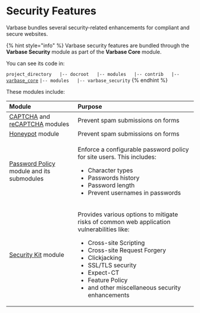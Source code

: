 # Security Features

Varbase bundles several security-related enhancements for compliant and secure websites.

{% hint style="info" %}
Varbase security features are bundled through the **Varbase Security** module as part of the **Varbase Core** module.

You can see its code in:  
  
`project_directory  
|-- docroot  
    |-- modules  
        |-- contrib  
            |--` [`varbase_core`](https://git.drupalcode.org/project/varbase_core)                `|-- modules  
                    |-- varbase_security`
{% endhint %}

These modules include:

<table>
  <thead>
    <tr>
      <th style="text-align:left">Module</th>
      <th style="text-align:left">Purpose</th>
    </tr>
  </thead>
  <tbody>
    <tr>
      <td style="text-align:left"><a href="https://www.drupal.org/project/captcha">CAPTCHA</a> and <a href="https://www.drupal.org/project/recaptcha">reCAPTCHA</a> modules</td>
      <td
      style="text-align:left">Prevent spam submissions on forms</td>
    </tr>
    <tr>
      <td style="text-align:left"><a href="https://www.drupal.org/project/honeypot">Honeypot</a> module</td>
      <td
      style="text-align:left">Prevent spam submissions on forms</td>
    </tr>
    <tr>
      <td style="text-align:left"><a href="https://www.drupal.org/project/password_policy">Password Policy</a> module
        and its submodules</td>
      <td style="text-align:left">
        <p>Enforce a configurable password policy for site users. This includes:</p>
        <ul>
          <li>Character types</li>
          <li>Passwords history</li>
          <li>Password length</li>
          <li>Prevent usernames in passwords</li>
        </ul>
      </td>
    </tr>
    <tr>
      <td style="text-align:left"><a href="https://www.drupal.org/project/seckit">Security Kit</a> module</td>
      <td
      style="text-align:left">
        <p>Provides various options to mitigate risks of common web application vulnerabilities
          like:</p>
        <ul>
          <li>Cross-site Scripting</li>
          <li>Cross-site Request Forgery</li>
          <li>Clickjacking</li>
          <li>SSL/TLS security</li>
          <li>Expect-CT</li>
          <li>Feature Policy</li>
          <li>and other miscellaneous security enhancements</li>
        </ul>
        </td>
    </tr>
  </tbody>
</table>



